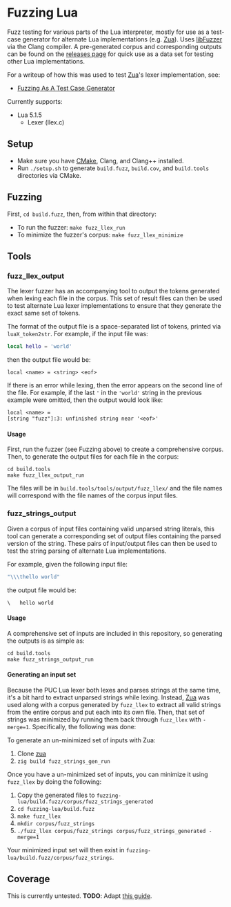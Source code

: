 Fuzzing Lua
===========

Fuzz testing for various parts of the Lua interpreter, mostly for use as a test-case generator for alternate Lua implementations (e.g. [Zua](https://github.com/squeek502/zua)). Uses [libFuzzer](https://llvm.org/docs/LibFuzzer.html) via the Clang compiler. A pre-generated corpus and corresponding outputs can be found on the [releases page](https://github.com/squeek502/fuzzing-lua/releases) for quick use as a data set for testing other Lua implementations.

For a writeup of how this was used to test [Zua](https://github.com/squeek502/zua)'s lexer implementation, see:
- [Fuzzing As A Test Case Generator](https://www.ryanliptak.com/blog/fuzzing-as-test-case-generator/)

Currently supports:
- Lua 5.1.5
  + Lexer (llex.c)

## Setup

- Make sure you have [CMake](https://cmake.org), Clang, and Clang++ installed.
- Run `./setup.sh` to generate `build.fuzz`, `build.cov`, and `build.tools` directories via CMake.

## Fuzzing

First, `cd build.fuzz`, then, from within that directory:

- To run the fuzzer: `make fuzz_llex_run`
- To minimize the fuzzer's corpus: `make fuzz_llex_minimize`

## Tools

### fuzz_llex_output

The lexer fuzzer has an accompanying tool to output the tokens generated when lexing each file in the corpus. This set of result files can then be used to test alternate Lua lexer implementations to ensure that they generate the exact same set of tokens.

The format of the output file is a space-separated list of tokens, printed via `luaX_token2str`. For example, if the input file was:

```lua
local hello = 'world'
```

then the output file would be:

```
local <name> = <string> <eof>
```

If there is an error while lexing, then the error appears on the second line of the file. For example, if the last `'` in the `'world'` string in the previous example were omitted, then the output would look like:

```
local <name> =
[string "fuzz"]:3: unfinished string near '<eof>'
```

#### Usage

First, run the fuzzer (see Fuzzing above) to create a comprehensive corpus. Then, to generate the output files for each file in the corpus:

```
cd build.tools
make fuzz_llex_output_run
```

The files will be in `build.tools/tools/output/fuzz_llex/` and the file names will correspond with the file names of the corpus input files.

### fuzz_strings_output

Given a corpus of input files containing valid unparsed string literals, this tool can generate a corresponding set of output files containing the parsed version of the string. These pairs of input/output files can then be used to test the string parsing of alternate Lua implementations. 

For example, given the following input file:

```lua
"\\\thello world"
```

the output file would be:

```
\	hello world
```

#### Usage

A comprehensive set of inputs are included in this repository, so generating the outputs is as simple as:

```
cd build.tools
make fuzz_strings_output_run
```

#### Generating an input set

Because the PUC Lua lexer both lexes and parses strings at the same time, it's a bit hard to extract unparsed strings while lexing. Instead, [Zua](https://github.com/squeek502/zua) was used along with a corpus generated by `fuzz_llex` to extract all valid strings from the entire corpus and put each into its own file. Then, that set of strings was minimized by running them back through `fuzz_llex` with `-merge=1`. Specifically, the following was done:

To generate an un-minimized set of inputs with Zua:

1. Clone [zua](https://github.com/squeek502/zua)
2. `zig build fuzz_strings_gen_run`

Once you have a un-minimized set of inputs, you can minimize it using `fuzz_llex` by doing the following:

1. Copy the generated files to `fuzzing-lua/build.fuzz/corpus/fuzz_strings_generated`
2. `cd fuzzing-lua/build.fuzz`
3. `make fuzz_llex`
4. `mkdir corpus/fuzz_strings`
5. `./fuzz_llex corpus/fuzz_strings corpus/fuzz_strings_generated -merge=1`

Your minimized input set will then exist in `fuzzing-lua/build.fuzz/corpus/fuzz_strings`.

## Coverage

This is currently untested. **TODO**: Adapt [this guide](https://github.com/squeek502/d2itemreader/tree/master/tests/fuzz#checking-coverage-of-a-fuzzer).
